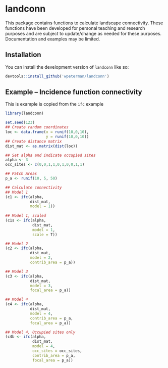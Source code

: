 
# landconn

<!-- badges: start -->
<!-- badges: end -->

This package contains functions to calculate landscape connectivity. These functions have been developed for personal teaching and research purposes and are subject to update/change as needed for these purposes. Documentation and examples may be limited.

## Installation

You can install the development version of `landconn` like so:

``` r
devtools::install_github('wpeterman/landconn')
```

## Example – Incidence function connectivity

This is example is copied from the `ifc` example
``` r
library(landconn)

set.seed(123)
## Create random coordinates
loc <- data.frame(x = runif(10,0,10),
                  y = runif(10,0,10))
## Create distance matrix
dist_mat <- as.matrix(dist(loc))

## Set alpha and indicate occupied sites
alpha <- 3
occ_sites <- c(0,0,1,1,0,1,0,0,1,1)

## Patch Areas
p_a <- runif(10, 5, 50)

## Calculate connectivity
## Model 1
(c1 <- ifc(alpha,
           dist_mat,
           model = 1))
           
## Model 1, scaled
(c1s <- ifc(alpha,
            dist_mat,
            model = 1,
            scale = T))

## Model 2
(c2 <- ifc(alpha,
           dist_mat,
           model = 2,
           contrib_area = p_a))

## Model 3
(c3 <- ifc(alpha,
           dist_mat,
           model = 3,
           focal_area = p_a))

## Model 4
(c4 <- ifc(alpha,
           dist_mat,
           model = 4,
           contrib_area = p_a,
           focal_area = p_a))

## Model 4, Occupied sites only
(c4b <- ifc(alpha,
            dist_mat,
            model = 4,
            occ_sites = occ_sites,
            contrib_area = p_a,
            focal_area = p_a))
```

